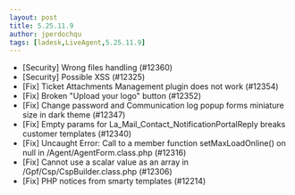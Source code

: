 ```yaml
---
layout: post
title: 5.25.11.9
author: jperdochqu
tags: [ladesk,LiveAgent,5.25.11.9]
---
```


- [Security] Wrong files handling (#12360)
- [Security] Possible XSS (#12325)
- [Fix] Ticket Attachments Management plugin does not work (#12354)
- [Fix] Broken "Upload your logo" button (#12352)
- [Fix] Change password and Communication log popup forms miniature size in dark theme (#12347)
- [Fix] Empty params for La_Mail_Contact_NotificationPortalReply breaks customer templates (#12340)
- [Fix] Uncaught Error: Call to a member function setMaxLoadOnline() on null in /Agent/AgentForm.class.php (#12316)
- [Fix] Cannot use a scalar value as an array in /Gpf/Csp/CspBuilder.class.php (#12306)
- [Fix] PHP notices from smarty templates (#12214)

